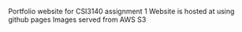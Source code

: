 Portfolio website for CSI3140 assignment 1 Website is hosted at  using github pages Images served from AWS S3
